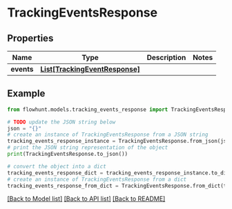 # TrackingEventsResponse


## Properties

Name | Type | Description | Notes
------------ | ------------- | ------------- | -------------
**events** | [**List[TrackingEventResponse]**](TrackingEventResponse.md) |  | 

## Example

```python
from flowhunt.models.tracking_events_response import TrackingEventsResponse

# TODO update the JSON string below
json = "{}"
# create an instance of TrackingEventsResponse from a JSON string
tracking_events_response_instance = TrackingEventsResponse.from_json(json)
# print the JSON string representation of the object
print(TrackingEventsResponse.to_json())

# convert the object into a dict
tracking_events_response_dict = tracking_events_response_instance.to_dict()
# create an instance of TrackingEventsResponse from a dict
tracking_events_response_from_dict = TrackingEventsResponse.from_dict(tracking_events_response_dict)
```
[[Back to Model list]](../README.md#documentation-for-models) [[Back to API list]](../README.md#documentation-for-api-endpoints) [[Back to README]](../README.md)


